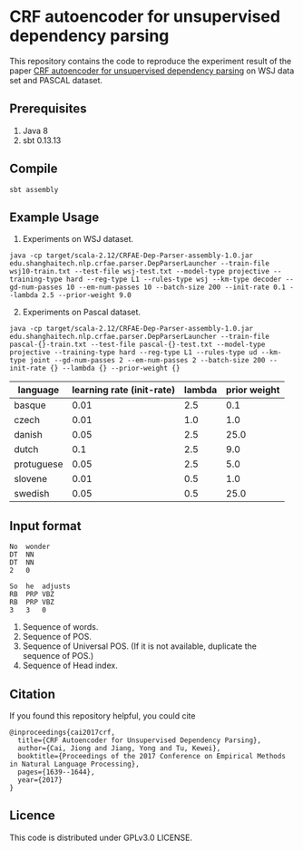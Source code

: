 # CRF autoencoder for unsupervised dependency parsing

This repository contains the code to reproduce the experiment result of the paper
[CRF autoencoder for unsupervised dependency parsing](http://sist.shanghaitech.edu.cn/faculty/tukw/emnlp17CJT.pdf) on WSJ data set and PASCAL dataset.



## Prerequisites
1. Java 8
2. sbt 0.13.13

## Compile
```
sbt assembly
```

## Example Usage
1. Experiments on WSJ dataset.
```
java -cp target/scala-2.12/CRFAE-Dep-Parser-assembly-1.0.jar edu.shanghaitech.nlp.crfae.parser.DepParserLauncher --train-file wsj10-train.txt --test-file wsj-test.txt --model-type projective --training-type hard --reg-type L1 --rules-type wsj --km-type decoder --gd-num-passes 10 --em-num-passes 10 --batch-size 200 --init-rate 0.1 --lambda 2.5 --prior-weight 9.0
```

2. Experiments on Pascal dataset.

```
java -cp target/scala-2.12/CRFAE-Dep-Parser-assembly-1.0.jar edu.shanghaitech.nlp.crfae.parser.DepParserLauncher --train-file pascal-{}-train.txt --test-file pascal-{}-test.txt --model-type projective --training-type hard --reg-type L1 --rules-type ud --km-type joint --gd-num-passes 2 --em-num-passes 2 --batch-size 200 --init-rate {} --lambda {} --prior-weight {}
```


| language | learning rate (init-rate) | lambda | prior weight|
| ------------- | ------------- | ---------- |---------- | 
| basque | 0.01 | 2.5  | 0.1 |
|  czech |  0.01 | 1.0 |  1.0 |
| danish | 0.05 | 2.5 | 25.0| 
|  dutch | 0.1 | 2.5 | 9.0 |
| protuguese | 0.05 | 2.5 | 5.0|
|  slovene | 0.01 | 0.5 | 1.0 |
|  swedish | 0.05 | 0.5 | 25.0 |

## Input format

```
No	wonder	
DT	NN	
DT	NN	
2	0	

So	he	adjusts	
RB	PRP	VBZ	
RB	PRP	VBZ	
3	3	0	
```

1. Sequence of words.
2. Sequence of POS.
3. Sequence of Universal POS. (If it is not available, duplicate the sequence of POS.)
4. Sequence of Head index.



## Citation
If you found this repository helpful, you could cite
```
@inproceedings{cai2017crf,
  title={CRF Autoencoder for Unsupervised Dependency Parsing},
  author={Cai, Jiong and Jiang, Yong and Tu, Kewei},
  booktitle={Proceedings of the 2017 Conference on Empirical Methods in Natural Language Processing},
  pages={1639--1644},
  year={2017}
}
```

## Licence
This code is distributed under GPLv3.0 LICENSE.

